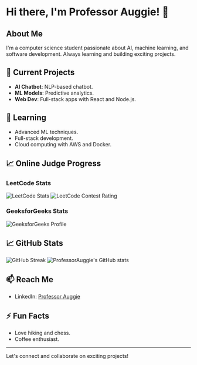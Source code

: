 # Hi there, I'm Professor Auggie! 👋

## About Me

I'm a computer science student passionate about AI, machine learning, and software development. Always learning and building exciting projects.

## 🔭 Current Projects

- **AI Chatbot**: NLP-based chatbot.
- **ML Models**: Predictive analytics.
- **Web Dev**: Full-stack apps with React and Node.js.

## 🌱 Learning

- Advanced ML techniques.
- Full-stack development.
- Cloud computing with AWS and Docker.

## 📈 Online Judge Progress

### LeetCode Stats

![LeetCode Stats](https://leetcode-badge.haozibi.dev/v1/stats/professorauggie)
![LeetCode Contest Rating](https://leetcode-badge.haozibi.dev/v1/contest/professorauggie)

### GeeksforGeeks Stats

![GeeksforGeeks Profile](https://img.shields.io/badge/GeeksforGeeks-Profile-brightgreen?style=for-the-badge&logo=geeksforgeeks&logoColor=white&link=https://auth.geeksforgeeks.org/user/professorauggie/profile)

## 📈 GitHub Stats

![GitHub Streak](https://github-readme-streak-stats.herokuapp.com/?user=ProfessorAuggie&theme=radical)
![ProfessorAuggie's GitHub stats](https://github-readme-stats.vercel.app/api?username=ProfessorAuggie&show_icons=true&theme=radical)

## 📫 Reach Me

- LinkedIn: [Professor Auggie](https://www.linkedin.com/in/professorauggie)

## ⚡ Fun Facts

- Love hiking and chess.
- Coffee enthusiast.

---

Let's connect and collaborate on exciting projects!
